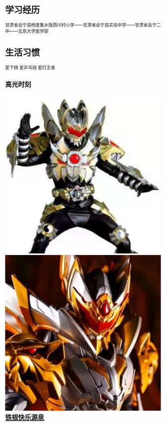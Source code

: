 <!DOCTYPE html>
<html lang="zh-cn">
    <head>
        <meta charset="utf-8"/>
        <title>我的个人介绍</title>
     </head>
     <body>
         <h1>学习经历</h1>
         <p>甘肃省会宁县杨崖集乡陇西川村小学——甘肃省会宁县实验中学——甘肃省会宁二中——北京大学医学部</p>
         <h1>生活习惯</h1>
         <p>爱下棋  爱乒乓球   爱打王者</p>
         <h2>高光时刻<h2>
         <img src="微信图片_20211005200721.jpg"/>
         <img src="微信图片_20211005200733.jpg"/>                               
         <a href="https://www.so.com/link?m=bpHTEr2%2FeHEbFneBULNLDhuhClvzhK8vwJXYqjOvq9ft8Jrkkv0hPEzL0FBDPeEOPO8a4CUFDg5cICyV6AJNEiZkh6t3ddAUBkHkc9lHaeXY74sz7bAdA5CADGsCbyPIjf5B2DnUeyYUZxIMMzVHIkKHsGkTrOZR%2BFTCa4QxjRiSUCDrBVoRRr9aVh8s%3D">铁根快乐源泉</a>
     </body>
 </html>
